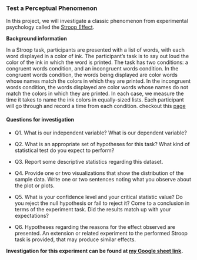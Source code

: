### Test a Perceptual Phenomenon

In this project, we will investigate a classic phenomenon from experimental psychology called the [Stroop Effect](https://en.wikipedia.org/wiki/Stroop_effect).

**Background information** 

In a Stroop task, participants are presented with a list of words, with each word displayed in a color of ink. The participant’s task is to say out loud the color of the ink in which the word is printed. The task has two conditions: a congruent words condition, and an incongruent words condition. In the congruent words condition, the words being displayed are color words whose names match the colors in which they are printed. In the incongruent words condition, the words displayed are color words whose names do not match the colors in which they are printed. In each case, we measure the time it takes to name the ink colors in equally-sized lists. Each participant will go through and record a time from each condition. checkout this [page](https://faculty.washington.edu/chudler/words.html#seffect)

#### Questions for investigation

* Q1. What is our independent variable? What is our dependent variable?

* Q2. What is an appropriate set of hypotheses for this task? What kind of statistical test do you expect to perform?

* Q3. Report some descriptive statistics regarding this dataset.

* Q4. Provide one or two visualizations that show the distribution of the sample data. Write one or two sentences noting what you observe about the plot or plots.

* Q5.  What is your confidence level and your critical statistic value? Do you reject the null hypothesis or fail to reject it? Come to a conclusion in terms of the experiment task. Did the results match up with your expectations?

* Q6. Hypotheses regarding the reasons for the effect observed are presented. An extension or related experiment to the performed Stroop task is provided, that may produce similar effects.

**Investigation for this experiment can be found at [my Google sheet link](https://docs.google.com/spreadsheets/d/1xV7n2GqBCukKMlfeDA-83E_uY5y9nKXwkKlW2j9jAYM/edit?usp=sharing).**

